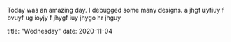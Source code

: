 Today was an amazing day. I debugged some many designs.
a jhgf  uyfiuy f
bvuyf ug ioyjy f
jhygf iuy
jhygo hr jhguy 

title: "Wednesday"
date: 2020-11-04
